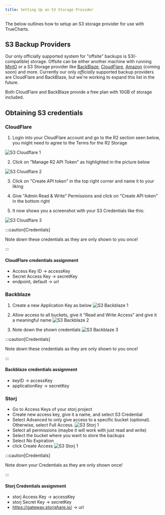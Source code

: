 ```yaml
---
title: Setting Up an S3 Storage Provider
---
```


The below outlines how to setup an S3 storage provider for use with TrueCharts.

## S3 Backup Providers

Our only officially supported system for "offsite" backups is S3(-compatible) storage. Offsite can be either another machine with running [MinIO](https://min.io/) or a S3 Storage provider like [BackBlaze](https://www.backblaze.com/docs/cloud-storage-s3-compatible-api), [CloudFlare](https://www.cloudflare.com/en-au/developer-platform/r2/), [Amazon](https://aws.amazon.com/s3/) (coming soon) and more. Currently our only *officially* supported backup providers are CloudFlare and BackBlaze, but we're working to expand this list in the future.

Both CloudFlare and BackBlaze provide a free plan with 10GB of storage included.

## Obtaining S3 credentials

### CloudFlare

1. Login into your CloudFlare account and go to the R2 section seen below, you might need to agree to the Terms for the R2 Storage

![S3 Cloudflare 1](./img/s3_cloudflare_1.png)

2. Click on "Manage R2 API Token" as highlighted in the picture below

![S3 Cloudflare 2](./img/s3_cloudflare_2.png)

3. Click on "Create API token" in the top right corner and name it to your liking

4. Give "Admin Read & Write" Permissions and click on "Create API token" in the bottom right

5. It now shows you a screenshot with your S3 Credentials like this:

![S3 Cloudflare 3](./img/s3_cloudflare_3.png)

:::caution[Credentials]

Note down these credentials as they are only shown to you once!

:::

#### CloudFlare credentials assignment

- Access Key ID -> accessKey
- Secret Access Key -> secretKey
- endpoint, default -> url

### Backblaze

1. Create a new Application Key as below
  ![S3 Backblaze 1](./img/s3_backblaze_1.png)

2. Allow access to all buckets, give it "Read and Write Access" and give it a meaningful name
  ![S3 Backblaze 2](./img/s3_backblaze_2.png)

3. Note down the shown credentials
  ![S3 Backblaze 3](./img/s3_backblaze_3.png)

:::caution[Credentials]

Note down these credentials as they are only shown to you once!

:::

#### Backblaze credentials assignment

- keyID -> accessKey
- applicationKey -> secretKey

### Storj

- Go to Access Keys of your storj project
- Create new access key, give it a name, and select S3 Credential
- Select Advanced to only give access to a specific bucket (optional). Otherwise, select Full Access.
  ![S3 Storj 1](./img/s3_storj_1.png)
- Select all permissions (maybe it will work with just read and write)
- Select the bucket where you want to store the backups
- Select No Expiration
- click Create Access
  ![S3 Storj 1](./img/s3_storj_1.png)

:::caution[Credentials]

Note down your Credentials as they are only shown once!

:::

#### Storj Credentials assignment

- storj Access Key -> accessKey
- storj Secret Key -> secretKey
- https://gateway.storjshare.io/ -> url
